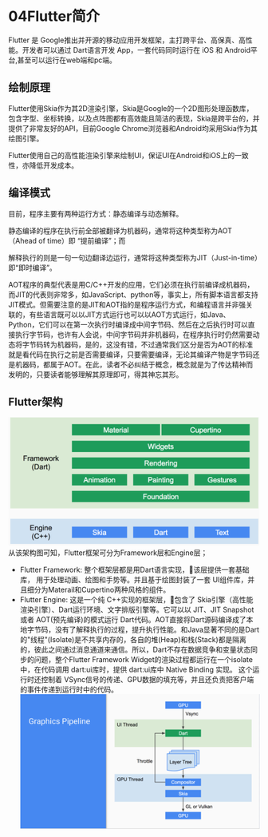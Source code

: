 # 04Flutter简介
Flutter 是 Google推出并开源的移动应用开发框架，主打跨平台、高保真、高性能。开发者可以通过 Dart语言开发 App，一套代码同时运行在 iOS 和 Android平台,甚至可以运行在web端和pc端。

## 绘制原理
Flutter使用Skia作为其2D渲染引擎，Skia是Google的一个2D图形处理函数库，包含字型、坐标转换，以及点阵图都有高效能且简洁的表现，Skia是跨平台的，并提供了非常友好的API，目前Google Chrome浏览器和Android均采用Skia作为其绘图引擎。

Flutter使用自己的高性能渲染引擎来绘制UI，保证UI在Android和iOS上的一致性，亦降低开发成本。

## 编译模式
目前，程序主要有两种运行方式：静态编译与动态解释。

静态编译的程序在执行前全部被翻译为机器码，通常将这种类型称为AOT （Ahead of time）即 “提前编译”；而

解释执行的则是一句一句边翻译边运行，通常将这种类型称为JIT（Just-in-time）即“即时编译”。

AOT程序的典型代表是用C/C++开发的应用，它们必须在执行前编译成机器码，而JIT的代表则非常多，如JavaScript、python等，事实上，所有脚本语言都支持JIT模式。但需要注意的是JIT和AOT指的是程序运行方式，和编程语言并非强关联的，有些语言既可以以JIT方式运行也可以以AOT方式运行，如Java、Python，它们可以在第一次执行时编译成中间字节码、然后在之后执行时可以直接执行字节码，也许有人会说，中间字节码并非机器码，在程序执行时仍然需要动态将字节码转为机器码，是的，这没有错，不过通常我们区分是否为AOT的标准就是看代码在执行之前是否需要编译，只要需要编译，无论其编译产物是字节码还是机器码，都属于AOT。在此，读者不必纠结于概念，概念就是为了传达精神而发明的，只要读者能够理解其原理即可，得其神忘其形。


## Flutter架构
![](../assets/img/556079-20180531194605569-93701424.png)
从该架构图可知，Flutter框架可分为Framework层和Engine层；

* Flutter Framework: 整个框架层都是用Dart语言实现，该层提供一套基础库， 用于处理动画、绘图和手势等。并且基于绘图封装了一套 UI组件库，并且细分为Materail和Cupertino两种风格的组件。
* Flutter Engine: 这是一个纯 C++实现的框架层，包含了 Skia引擎（高性能渲染引擎）、Dart运行环境、文字排版引擎等。它可以以 JIT、JIT Snapshot 或者 AOT(预先编译)的模式运行 Dart代码。AOT直接将Dart源码编译成了本地字节码，没有了解释执行的过程，提升执行性能。和Java显著不同的是Dart的"线程"(Isolate)是不共享内存的，各自的堆(Heap)和栈(Stack)都是隔离的，彼此之间通过消息通道来通信。所以，Dart不存在数据竞争和变量状态同步的问题，整个Flutter Framework Widget的渲染过程都运行在一个isolate中，在代码调用 dart:ui库时，提供 dart:ui库中 Native Binding 实现。 这个运行时还控制着 VSync信号的传递、GPU数据的填充等，并且还负责把客户端的事件传递到运行时中的代码。
![](../assets/img/556079-20180531192514886-1575070829.png)